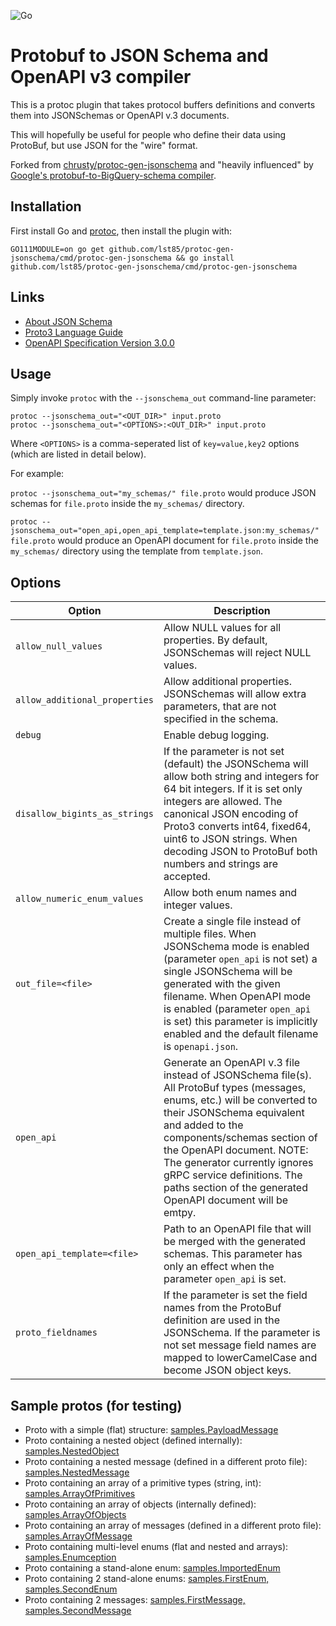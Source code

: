 ![Go](https://github.com/lst85/protoc-gen-jsonschema/workflows/Go/badge.svg?branch=master)

Protobuf to JSON Schema and OpenAPI v3 compiler
================================================
This is a protoc plugin that takes protocol buffers definitions and converts them into JSONSchemas or OpenAPI v.3 documents.

This will hopefully be useful for people who define their data using ProtoBuf, but use JSON for the "wire" format.

Forked from [chrusty/protoc-gen-jsonschema](https://github.com/chrusty/protoc-gen-jsonschema) and
"heavily influenced" by [Google's protobuf-to-BigQuery-schema compiler](https://github.com/GoogleCloudPlatform/protoc-gen-bq-schema).


Installation
------------

First install Go and [protoc](https://github.com/protocolbuffers/protobuf), then install the plugin with:

`GO111MODULE=on go get github.com/lst85/protoc-gen-jsonschema/cmd/protoc-gen-jsonschema && go install github.com/lst85/protoc-gen-jsonschema/cmd/protoc-gen-jsonschema`

Links
-----
* [About JSON Schema](http://json-schema.org/)
* [Proto3 Language Guide](https://developers.google.com/protocol-buffers/docs/proto3#json)
* [OpenAPI Specification Version 3.0.0](https://github.com/OAI/OpenAPI-Specification/blob/master/versions/3.0.0.md)

Usage
-----

Simply invoke `protoc` with the `--jsonschema_out` command-line parameter:

```
protoc --jsonschema_out="<OUT_DIR>" input.proto
protoc --jsonschema_out="<OPTIONS>:<OUT_DIR>" input.proto
```

Where `<OPTIONS>` is a comma-seperated list of `key=value,key2` options (which are listed in detail below). 

For example:

`protoc --jsonschema_out="my_schemas/" file.proto`
would produce JSON schemas for `file.proto` inside the `my_schemas/` directory. 

`protoc --jsonschema_out="open_api,open_api_template=template.json:my_schemas/" file.proto`
would produce an OpenAPI document for `file.proto` inside the `my_schemas/` directory using the template from `template.json`.

Options
-----

| Option              | Description |
|---------------------|-------------|
| `allow_null_values` | Allow NULL values for all properties. By default, JSONSchemas will reject NULL values. |
| `allow_additional_properties` | Allow additional properties. JSONSchemas will allow extra parameters, that are not specified in the schema. |
| `debug` | Enable debug logging. |
| `disallow_bigints_as_strings` | If the parameter is not set (default) the JSONSchema will allow both string and integers for 64 bit integers. If it is set only integers are allowed. The canonical JSON encoding of Proto3 converts int64, fixed64, uint6 to JSON strings. When decoding JSON to ProtoBuf both numbers and strings are accepted. |
| `allow_numeric_enum_values` | Allow both enum names and integer values. |
| `out_file=<file>` | Create a single file instead of multiple files. When JSONSchema mode is enabled (parameter `open_api` is not set) a single JSONSchema will be generated with the given filename. When OpenAPI mode is enabled (parameter `open_api` is set) this parameter is implicitly enabled and the default filename is `openapi.json`. |
| `open_api` | Generate an OpenAPI v.3 file instead of JSONSchema file(s). All ProtoBuf types (messages, enums, etc.) will be converted to their JSONSchema equivalent and added to the components/schemas section of the OpenAPI document. NOTE: The generator currently ignores gRPC service definitions. The paths section of the generated OpenAPI document will be emtpy. |
| `open_api_template=<file>` | Path to an OpenAPI file that will be merged with the generated schemas. This parameter has only an effect when the parameter `open_api` is set. |
| `proto_fieldnames` | If the parameter is set the field names from the ProtoBuf definition are used in the JSONSchema. If the parameter is not set message field names are mapped to lowerCamelCase and become JSON object keys. |

Sample protos (for testing)
---------------------------
* Proto with a simple (flat) structure: [samples.PayloadMessage](internal/converter/testdata/proto/PayloadMessage.proto)
* Proto containing a nested object (defined internally): [samples.NestedObject](internal/converter/testdata/proto/NestedObject.proto)
* Proto containing a nested message (defined in a different proto file): [samples.NestedMessage](internal/converter/testdata/proto/NestedMessage.proto)
* Proto containing an array of a primitive types (string, int): [samples.ArrayOfPrimitives](internal/converter/testdata/proto/ArrayOfPrimitives.proto)
* Proto containing an array of objects (internally defined): [samples.ArrayOfObjects](internal/converter/testdata/proto/ArrayOfObjects.proto)
* Proto containing an array of messages (defined in a different proto file): [samples.ArrayOfMessage](internal/converter/testdata/proto/ArrayOfMessage.proto)
* Proto containing multi-level enums (flat and nested and arrays): [samples.Enumception](internal/converter/testdata/proto/Enumception.proto)
* Proto containing a stand-alone enum: [samples.ImportedEnum](internal/converter/testdata/proto/ImportedEnum.proto)
* Proto containing 2 stand-alone enums: [samples.FirstEnum, samples.SecondEnum](internal/converter/testdata/proto/SeveralEnums.proto)
* Proto containing 2 messages: [samples.FirstMessage, samples.SecondMessage](internal/converter/testdata/proto/SeveralMessages.proto)
